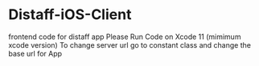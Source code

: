 # Distaff-iOS-Client
frontend code for distaff app
Please Run Code on Xcode 11 (mimimum xcode version)
To change server url go to constant class and change the base url for App
